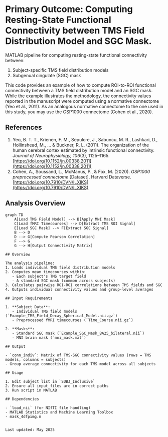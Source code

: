 # Primary Outcome: Computing Resting-State Functional Connectivity between TMS Field Distribution Model and SGC Mask.

MATLAB pipeline for computing resting-state functional connectivity between:
1. Subject-specific TMS field distribution models
2. Subgenual cingulate (SGC) mask

This code provides an example of how to compute ROI-to-ROI functional connectivity between a TMS field distribution model and an SGC mask. While the example illustrates the methodology, the connectivity values reported in the manuscript were computed using a normative connectome (Yeo et al., 2011). As an analogous normative connectome to the one used in this study, you may use the GSP1000 connectome (Cohen et al., 2020).

## References

1. Yeo, B. T. T., Krienen, F. M., Sepulcre, J., Sabuncu, M. R., Lashkari, D., Hollinshead, M., ... & Buckner, R. L. (2011). The organization of the human cerebral cortex estimated by intrinsic functional connectivity. *Journal of Neurophysiology, 106*(3), 1125–1165. [https://doi.org/10.1152/jn.00338.2011](https://doi.org/10.1152/jn.00338.2011)
2. Cohen, A., Soussand, L., McManus, P., & Fox, M. (2020). *GSP1000 preprocessed connectome* \[Dataset]. Harvard Dataverse. [https://doi.org/10.7910/DVN/ILXIKS](https://doi.org/10.7910/DVN/ILXIKS)



## Analysis Overview
```mermaid
graph TD
    A[Load TMS Field Model] --> B[Apply MNI Mask]
    C[Load fMRI Timecourses] --> D[Extract TMS ROI Signal]
    E[Load SGC Mask] --> F[Extract SGC Signal]
    B --> D
    D --> G[Compute Pearson Correlation]
    F --> G
    G --> H[Output Connectivity Matrix]

## Overview

The analysis pipeline:
1. Loads individual TMS field distribution models
2. Computes mean timecourses within:
   - Each subject's TMS target field
   - A standard SGC mask (common across subjects)
3. Calculates pairwise ROI-ROI correlations between TMS fields and SGC
4. Outputs individual connectivity values and group-level averages

## Input Requirements

1. **Subject Data**:
   - Individual TMS field models (`Example_TMS_Field_Decay_Spherical_Model.nii.gz`)
   - Preprocessed fMRI timecourses (`Time_Course.nii.gz`)

2. **Masks**:
   - Standard SGC mask (`Example_SGC_Mask_BA25_bilateral.nii`)
   - MNI brain mask (`mni_mask.mat`)

## Output

- `conn_indiv`: Matrix of TMS-SGC connectivity values (rows = TMS models, columns = subjects)
- Group average connectivity for each TMS model across all subjects

## Usage

1. Edit subject list in `SUBJ_Inclusive`
2. Ensure all input files are in correct paths
3. Run script in MATLAB

## Dependencies

- `load_nii` (for NIfTI file handling)
- MATLAB Statistics and Machine Learning Toolbox
- mask_4dfpimg.m


Last updated: May 2025